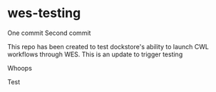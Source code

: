 # wes-testing

One commit
Second commit

This repo has been created to test dockstore's ability to launch CWL workflows through WES.
This is an update to trigger testing

Whoops

Test
